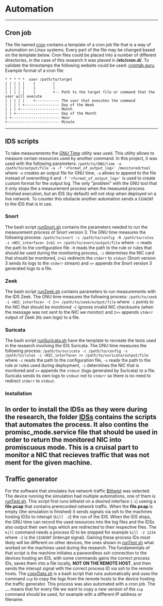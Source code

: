 # Automation 
---
## Cron job
The file named [cron](https://github.com/baadam3/Performance-and-Applicability-Analysis-of-Open-Source-Intrusion-Detection-Systems-in-Special-Purpose/blob/main/Automation/cron) contains a template of a cron job file that is a way of automation on Linux systems. Every part of the file may be changed based on the template below. Cron files could be placed into a number of different directories, in the case of this research it was plaved in **/etc/cron.d/**. To validate the timestamps the following website could be used: [crontab.guru](https://crontab.guru/).
Example format of a cron file:
```
* * * * *  user /path/to/target
| | | | |    |        |
| | | | |    |        |
| | | | |    |        +-- Path to the target file or command that the user will execute
| | | | |    +----------- The user that executes the command
| | | | +---------------- Day of the Week
| | | +------------------ Month
| | +-------------------- Day of the Month
| +---------------------- Hour
+------------------------ Minute
```
---
## IDS scripts
To take measurements the [GNU Time](https://www.gnu.org/software/time/) utility was used. This utility allows to measure certain resources used by another command. In this project, it was used with the following parameters: `/path/to/GNU/time -o /path/to/output/file -a -f '<format_of_output_log>' /monitored/tool` where `-o` creates an output file for GNU time, `-a` allows to append to the file instead of overwriting it and `-f '<format_of_output_log>'` is used to create custom format for the output log. The only "problem" with the GNU tool that it only stops the a measurement process when the measured process finished execution, but an IDS (by default) will not stop when deployed on a live network. To counter this obstacle another automation sends a `SIGNINT` to the IDS that is in use.
### Snort
The bash script [runSnort.sh](https://github.com/baadam3/Performance-and-Applicability-Analysis-of-Open-Source-Intrusion-Detection-Systems-in-Special-Purpose/blob/main/Automation/IDSs/runSnort.sh) contains the parameters needed to run the measurement process of Snort version 3. The GNU time measures the following process: `/path/to/snort -c /path/to/config -R /path/to/rules -i <NIC_interface> 2>&1 >> /path/to/snort/output/file` where `-c` reads the path to the configuration file `-R` reads the path to the rule or rules that should be used during the monitoring process, `-i` determines the NIC card that should be monitored, `2>&1` redirects the `stderr` to `stdout` (Snort version 3 sends its logs to the `stderr` stream) and `>>` appends the Snort version 3 generated logs to a file.
### Zeek
The bash script [runZeek.sh](https://github.com/baadam3/Performance-and-Applicability-Analysis-of-Open-Source-Intrusion-Detection-Systems-in-Special-Purpose/blob/main/Automation/IDSs/runZeek.sh) contains parameters to run measurements with the IDS Zeek. The GNU time measures the following process: `/path/to/zeek -i <NIC_interface> -C 2>> /path/to/zeek/output/file` where `-i` points to the NIC that should be monitored `-C` ignores invalid NIC checksums (when the message was not sent to the NIC we monitor) and `2>>` appends `stderr` output of Zeek (its own logs) to a file.
### Suricata
The bash script [runSuricata.sh](https://github.com/baadam3/Performance-and-Applicability-Analysis-of-Open-Source-Intrusion-Detection-Systems-in-Special-Purpose/blob/main/Automation/IDSs/runSuricata.sh) have the template to recreate the tests used in the research involving the IDS Suricata. The GNU time measures the following process: `/path/to/suricata -c /path/to/config -s /path/to/rules -i <NIC_interface> >> /path/to/suricata/output/file` where `-c` reads the path to the configuration file, `-s` reads the path to the rule or rules used during deployment, `-i` determines the NIC that is monitored and `>>` appends the `stdout` (logs generated by Suricata) to a file. Suricata sends its own logs to `stdout` not to `stderr` so there is no need to redirect `stderr` to `stdout`.
### Installation
In order to install the IDSs as they were during the research, the folder [IDSs](https://github.com/baadam3/SPNIDS/tree/main/Automation/IDSs) contains the scripts that automates the process. It also contins the promisc_mode.service file that should be used in order to return the monitored NIC into promiscuous mode. This is a cruisal part to monitor a NIC that recieves traffic that was not ment for the given machine.
---
## Traffic generator
For the software that simulates live network traffic [Bittwist](http://bittwist.sourceforge.net/) was selected. The device running the simulation had multiple automations, one of them is [runTest.sh](https://github.com/baadam3/Performance-and-Applicability-Analysis-of-Open-Source-Intrusion-Detection-Systems-in-Special-Purpose/blob/main/Automation/Traffic_generator/runTest.sh). This script first runs bittwist on a desired interface (`-i`) useing a **file.pcap** that contains prerecorded network traffic. When the **file.pcap** is empty (the simulation is finished) it sends signals via ssh to the machines hosting IDSs to interupt (`kill -2`) the run of the IDS. When the IDS stops, the GNU time can record the used resources into the log files and the IDSs also output their own logs which are redirected to their respective files. The `kill` command needs a process ID to be stopped for example `kill -2 1234` where `-2` is the `SIGNINT` (interupt signal). Gaining these process IDs most likely will be different on other devices, the ones shown in [runTest.sh](https://github.com/baadam3/Performance-and-Applicability-Analysis-of-Open-Source-Intrusion-Detection-Systems-in-Special-Purpose/blob/main/Automation/Traffic_generator/runTest.sh) what worked on the machines used during the research. The fundamentals of that script is the machine initiates a paswordless ssh connection to the devices hosting an IDS, with some commands gains the correct process IDs, saves them into a file locally, **NOT ON THE REMOTE HOST**, and then sends the interupt signal with the correct process ID via ssh to the remote hosts.
The [copyData.sh](https://github.com/baadam3/Performance-and-Applicability-Analysis-of-Open-Source-Intrusion-Detection-Systems-in-Special-Purpose/blob/main/Automation/Traffic_generator/copyData.sh) is a bash script that runs automatically and uses the command `scp` to copy the logs from the remote hosts to the device hosting the traffic generator. This process was also automated with a cron job. The **...** means that for every file we want to copy a new version of the `scp` command should be used, for example with a different IP address or filename.
